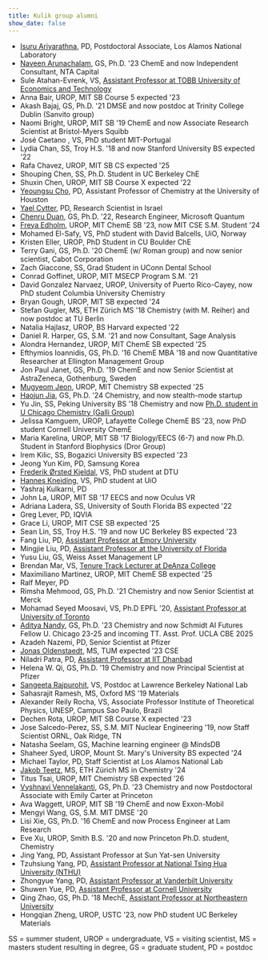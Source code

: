 ```yaml
---
title: Kulik group alumni
show_date: false
---
```

- [Isuru Ariyarathna](../../author/isuru-ariyarathna/), PD, Postdoctoral Associate, Los Alamos National Laboratory
- [Naveen Arunachalam](../../author/naveen-arunachalam/), GS, Ph.D. '23 ChemE and now Independent Consultant, NTA Capital
- Sule Atahan-Evrenk, VS, [Assistant Professor at TOBB University of Economics and Technology](http://satahanevrenk.etu.edu.tr)
- Anna Bair, UROP, MIT SB Course 5 expected '23
- Akash Bajaj, GS, Ph.D. '21 DMSE and now postdoc at Trinity College Dublin (Sanvito group)
- Naomi Bright, UROP, MIT SB '19 ChemE and now Associate Research Scientist at Bristol-Myers Squibb
- José Caetano , VS, PhD student MIT-Portugal
- Lydia Chan, SS, Troy H.S. '18 and now Stanford University BS expected '22
- Rafa Chavez, UROP, MIT SB CS expected '25
- Shouping Chen, SS, Ph.D. Student in UC Berkeley ChE
- Shuxin Chen, UROP, MIT SB Course X expected '22
- [Yeoungsu Cho](../../author/yeongsu-cho), PD, Assistant Professor of Chemistry at the University of Houston 
- [Yael Cytter](../../author/yael-cytter), PD, Research Scientist in Israel
- [Chenru Duan](../../author/chenru-duan), GS, Ph.D. '22, Research Engineer, Microsoft Quantum 
- [Freya Edholm](../../author/freya-edholm), UROP, MIT ChemE SB '23, now MIT CSE S.M. Student '24
- Mohamed El-Safy, VS, PhD student with David Balcells, UiO, Norway
- Kristen Eller, UROP, PhD Student in CU Boulder ChE
- Terry Gani, GS, Ph.D. '20 ChemE (w/ Roman group) and now senior scientist, Cabot Corporation
- Zach Giaccone, SS, Grad Student in UConn Dental School
- Conrad Goffinet, UROP, MIT MSECP Program S.M. '21
- David Gonzalez Narvaez, UROP, University of Puerto Rico-Cayey, now PhD student Columbia University Chemistry
- Bryan Gough, UROP, MIT SB expected '24
- Stefan Gugler, MS, ETH Zürich MS '18 Chemistry (with M. Reiher) and now postdoc at TU Berlin 
- Natalia Hajlasz, UROP, BS Harvard expected '22
- Daniel R. Harper, GS, S.M. '21 and now Consultant, Sage Analysis
- Alondra Hernandez, UROP, MIT ChemE SB expected '25
- Efthymios Ioannidis, GS, Ph.D. '16 ChemE MBA '18 and now Quantitative Researcher at Ellington Management Group
- Jon Paul Janet, GS, Ph.D. '19 ChemE and now Senior Scientist at AstraZeneca, Gothenburg, Sweden
- [Mugyeom Jeon](../../author/mugyeom-jeon/), UROP, MIT Chemistry SB expected '25
- [Haojun Jia](../../author/haojun-jia/), GS, Ph.D. '24 Chemistry, and now stealth-mode startup
- Yu Jin, SS, Peking University BS '18 Chemistry and now [Ph.D. student in U Chicago Chemistry (Galli Group)](https://galligroup.uchicago.edu/People/yjin.php)
- Jelissa Kamguem, UROP, Lafayette College ChemE BS '23, now PhD student Cornell University ChemE
- Maria Karelina, UROP, MIT SB '17 Biology/EECS (6-7) and now Ph.D. Student in Stanford Biophysics (Dror Group)
- Irem Kilic, SS, Bogazici University BS expected '23
- Jeong Yun Kim, PD, Samsung Korea
- [Frederik Ørsted Kjeldal](../../author/frederik-ørsted-kjeldal/), VS, PhD student at DTU
- [Hannes Kneiding](../../author/hannes-kneiding/), VS, PhD student at UiO
- Yashraj Kulkarni, PD
- John La, UROP, MIT SB '17 EECS and now Oculus VR
- Adriana Ladera, SS, University of South Florida BS expected '22
- Greg Lever, PD, IQVIA
- Grace Li, UROP, MIT CSE SB expected '25
- Sean Lin, SS, Troy H.S. '19 and now UC Berkeley BS expected '23
- Fang Liu, PD, [Assistant Professor at Emory University](https://flgroup.emorychem.science)
- Mingjie Liu, PD, [Assistant Professor at the University of Florida](https://liu.chem.ufl.edu/)
- Yusu Liu, GS, Weiss Asset Management LP
- Brendan Mar, VS, [Tenure Track Lecturer at DeAnza College](https://www.deanza.edu/directory/user.html?u=marbrendan)
- Maximiliano Martinez, UROP, MIT ChemE SB expected '25
- Ralf Meyer, PD
- Rimsha Mehmood, GS, Ph.D. '21 Chemistry and now Senior Scientist at Merck
- Mohamad Seyed Moosavi, VS, Ph.D EPFL '20, [Assistant Professor at University of Toronto](https://chem-eng.utoronto.ca/faculty-staff/faculty-members/seyed-mohamad-moosavi/)
- [Aditya Nandy](../../author/aditya-nandy), GS, Ph.D. '23 Chemistry and now Schmidt AI Futures Fellow U. Chicago 23-25 and incoming TT. Asst. Prof. UCLA CBE 2025
- Azadeh Nazemi, PD, Senior Scientist at Pfizer
- [Jonas Oldenstaedt](../../author/jonas-oldenstaedt), MS, TUM expected '23 CSE
- Niladri Patra, PD, [Assistant Professor at IIT Dhanbad](https://npatra2.wixsite.com/iitism)
- Helena W. Qi, GS, Ph.D. '19 Chemistry and now Principal Scientist at Pfizer
- [Sangeeta Rajpurohit](../../author/sangeeta-rajpurohit/), VS, Postdoc at Lawrence Berkeley National Lab
- Sahasrajit Ramesh, MS, Oxford MS '19 Materials
- Alexander Reily Rocha, VS, Associate Professor Institute of Theoretical Physics, UNESP, Campus Sao Paulo, Brazil
- Dechen Rota, UROP, MIT SB Course X expected '23
- Jose Salcedo-Perez, SS, S.M. MIT Nuclear Engineering '19, now Staff Scientist ORNL, Oak Ridge, TN
- Natasha Seelam, GS, Machine learning engineer @ MindsDB
- Shaheer Syed, UROP, Mount St. Mary's University BS expected '24
- Michael Taylor, PD, Staff Scientist at Los Alamos National Lab
- [Jakob Teetz](../../author/jakob-teetz/), MS, ETH Zürich MS in Chemistry '24
- Titus Tsai, UROP, MIT Chemistry SB expected '26
- [Vyshnavi Vennelakanti](../../author/vyshnavi-vennelakanti), GS, Ph.D. '23 Chemistry and now Postdoctoral Associate with Emily Carter at Princeton
- Ava Waggett, UROP, MIT SB '19 ChemE and now Exxon-Mobil
- Mengyi Wang, GS, S.M. MIT DMSE '20
- Lisi Xie, GS, Ph.D. '16 ChemE and now Process Engineer at Lam Research
- Eve Xu, UROP, Smith B.S. '20 and now Princeton Ph.D. student, Chemistry
- Jing Yang, PD, Assistant Professor at Sun Yat-sen University
- Tzuhsiung Yang, PD, [Assistant Professor at National Tsing Hua University (NTHU)](https://www.tyanglab.com/)
- Zhongyue Yang, PD, [Assistant Professor at Vanderbilt University](https://www.vanderbilt.edu/chemistry/faculty/yang.php)
- Shuwen Yue, PD, [Assistant Professor at Cornell University](https://www.cheme.cornell.edu/faculty-directory/shuwen-yue)
- Qing Zhao, GS, Ph.D. '18 MechE, [Assistant Professor at Northeastern University](https://www.qzhao-neu.com)
- Hongqian Zheng, UROP, USTC '23, now PhD student UC Berkeley Materials


SS = summer student, UROP = undergraduate, VS = visiting scientist, MS = masters student resulting in degree, GS = graduate student, PD = postdoc
<!--more-->
